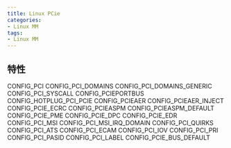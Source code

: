 ```yaml
---
title: Linux PCie
categories: 
- Linux MM
tags:
- Linux MM
---
```


## 特性
CONFIG_PCI
CONFIG_PCI_DOMAINS
CONFIG_PCI_DOMAINS_GENERIC
CONFIG_PCI_SYSCALL
CONFIG_PCIEPORTBUS
CONFIG_HOTPLUG_PCI_PCIE
CONFIG_PCIEAER
CONFIG_PCIEAER_INJECT
CONFIG_PCIE_ECRC
CONFIG_PCIEASPM
CONFIG_PCIEASPM_DEFAULT
CONFIG_PCIE_PME
CONFIG_PCIE_DPC
CONFIG_PCIE_EDR
CONFIG_PCI_MSI
CONFIG_PCI_MSI_IRQ_DOMAIN
CONFIG_PCI_QUIRKS
CONFIG_PCI_ATS
CONFIG_PCI_ECAM
CONFIG_PCI_IOV
CONFIG_PCI_PRI
CONFIG_PCI_PASID
CONFIG_PCI_LABEL
CONFIG_PCIE_BUS_DEFAULT














